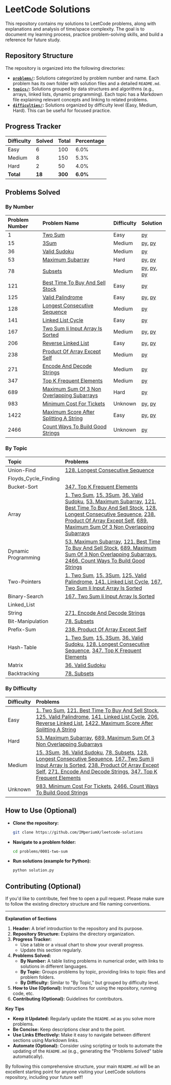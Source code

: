 # LeetCode Solutions

This repository contains my solutions to LeetCode problems, along with explanations and analysis of time/space complexity. The goal is to document my learning process, practice problem-solving skills, and build a reference for future study.

## Repository Structure

The repository is organized into the following directories:

- **[`problems/`](problems/):** Solutions categorized by problem number and name. Each problem has its own folder with solution files and a detailed `README.md`.
- **[`topics/`](topics/):** Solutions grouped by data structures and algorithms (e.g., arrays, linked lists, dynamic programming). Each topic has a Markdown file explaining relevant concepts and linking to related problems.
- **[`difficulties/`](difficulties/):** Solutions organized by difficulty level (Easy, Medium, Hard). This can be useful for focused practice.

## Progress Tracker

| Difficulty | Solved | Total | Percentage |
| :--------- | :----- | :---- | :--------- |
| Easy | 6 | 100 | 6.0% |
| Medium | 8 | 150 | 5.3% |
| Hard | 2 | 50 | 4.0% |
| **Total** | **18** | **300** | **6.0%** |

## Problems Solved

### By Number

| Problem Number | Problem Name | Difficulty | Solution |
| :------------- | :----------- | :--------- | :------- |
| 1 | [Two Sum](https://leetcode.com/problems/two-sum/) | Easy | [py](problems/0001-two-sum/solution.py) |
| 15 | [3Sum](https://leetcode.com/problems/3sum/) | Medium | [py](problems/0015-3sum/solution_hashset.py), [py](problems/0015-3sum/solution_two_pointers.py) |
| 36 | [Valid Sudoku](https://leetcode.com/problems/valid-sudoku/) | Medium | [py](problems/0036-valid-sudoku/solution.py) |
| 53 | [Maximum Subarray](https://leetcode.com/problems/maximum-subarray/) | Hard | [py](problems/0053-maximum-subarray/solution_divide_conquer.py), [py](problems/0053-maximum-subarray/solution.py) |
| 78 | [Subsets](https://leetcode.com/problems/subsets/) | Medium | [py](problems/0078-subsets/solution_backtracking.py), [py](problems/0078-subsets/solution.py), [py](problems/0078-subsets/solution_bitwise.py) |
| 121 | [Best Time To Buy And Sell Stock](https://leetcode.com/problems/best-time-to-buy-and-sell-stock/) | Easy | [py](problems/0121-best-time-to-buy-and-sell-stock/solution.py) |
| 125 | [Valid Palindrome](https://leetcode.com/problems/valid-palindrome/) | Easy | [py](problems/0125-valid-palindrome/solution_reverse_string.py), [py](problems/0125-valid-palindrome/solution_two_pointers.py) |
| 128 | [Longest Consecutive Sequence](https://leetcode.com/problems/longest-consecutive-sequence/) | Medium | [py](problems/0128-longest-consecutive-sequence/solution.py) |
| 141 | [Linked List Cycle](https://leetcode.com/problems/linked-list-cycle/) | Easy | [py](problems/0141-linked-list-cycle/solution.py) |
| 167 | [Two Sum Ii Input Array Is Sorted](https://leetcode.com/problems/two-sum-ii-input-array-is-sorted/) | Medium | [py](problems/0167-two-sum-ii-input-array-is-sorted/solution_binary_search.py), [py](problems/0167-two-sum-ii-input-array-is-sorted/solution_two_pointers.py) |
| 206 | [Reverse Linked List](https://leetcode.com/problems/reverse-linked-list/) | Easy | [py](problems/0206-reverse-linked-list/solution_iterative.py), [py](problems/0206-reverse-linked-list/solution.py) |
| 238 | [Product Of Array Except Self](https://leetcode.com/problems/product-of-array-except-self/) | Medium | [py](problems/0238-product-of-array-except-self/solution.py) |
| 271 | [Encode And Decode Strings](https://leetcode.com/problems/encode-and-decode-strings/) | Medium | [py](problems/0271-encode-and-decode-strings/solution.py) |
| 347 | [Top K Frequent Elements](https://leetcode.com/problems/top-k-frequent-elements/) | Medium | [py](problems/0347-top-k-frequent-elements/solution.py) |
| 689 | [Maximum Sum Of 3 Non Overlapping Subarrays](https://leetcode.com/problems/maximum-sum-of-3-non-overlapping-subarrays/) | Hard | [py](problems/0689-maximum-sum-of-3-non-overlapping-subarrays/solution.py) |
| 983 | [Minimum Cost For Tickets](https://leetcode.com/problems/minimum-cost-for-tickets/) | Unknown | [py](problems/0983-minimum-cost-for-tickets/solution.py), [py](problems/0983-minimum-cost-for-tickets/solutions_recursion.py) |
| 1422 | [Maximum Score After Splitting A String](https://leetcode.com/problems/maximum-score-after-splitting-a-string/) | Easy | [py](problems/1422-maximum-score-after-splitting-a-string/solution_one_pass.py), [py](problems/1422-maximum-score-after-splitting-a-string/solution_prefix_sum.py) |
| 2466 | [Count Ways To Build Good Strings](https://leetcode.com/problems/count-ways-to-build-good-strings/) | Unknown | [py](problems/2466-count-ways-to-build-good-strings/solution.py) |

### By Topic

| Topic | Problems |
| :---- | :------- |
| Union-Find | [128. Longest Consecutive Sequence](https://leetcode.com/problems/longest-consecutive-sequence/) |
| Floyds_Cycle_Finding |  |
| Bucket-Sort | [347. Top K Frequent Elements](https://leetcode.com/problems/top-k-frequent-elements/) |
| Array | [1. Two Sum](https://leetcode.com/problems/two-sum/), [15. 3Sum](https://leetcode.com/problems/3sum/), [36. Valid Sudoku](https://leetcode.com/problems/valid-sudoku/), [53. Maximum Subarray](https://leetcode.com/problems/maximum-subarray/), [121. Best Time To Buy And Sell Stock](https://leetcode.com/problems/best-time-to-buy-and-sell-stock/), [128. Longest Consecutive Sequence](https://leetcode.com/problems/longest-consecutive-sequence/), [238. Product Of Array Except Self](https://leetcode.com/problems/product-of-array-except-self/), [689. Maximum Sum Of 3 Non Overlapping Subarrays](https://leetcode.com/problems/maximum-sum-of-3-non-overlapping-subarrays/) |
| Dynamic Programming | [53. Maximum Subarray](https://leetcode.com/problems/maximum-subarray/), [121. Best Time To Buy And Sell Stock](https://leetcode.com/problems/best-time-to-buy-and-sell-stock/), [689. Maximum Sum Of 3 Non Overlapping Subarrays](https://leetcode.com/problems/maximum-sum-of-3-non-overlapping-subarrays/), [2466. Count Ways To Build Good Strings](https://leetcode.com/problems/count-ways-to-build-good-strings/) |
| Two-Pointers | [1. Two Sum](https://leetcode.com/problems/two-sum/), [15. 3Sum](https://leetcode.com/problems/3sum/), [125. Valid Palindrome](https://leetcode.com/problems/valid-palindrome/), [141. Linked List Cycle](https://leetcode.com/problems/linked-list-cycle/), [167. Two Sum Ii Input Array Is Sorted](https://leetcode.com/problems/two-sum-ii-input-array-is-sorted/) |
| Binary-Search | [167. Two Sum Ii Input Array Is Sorted](https://leetcode.com/problems/two-sum-ii-input-array-is-sorted/) |
| Linked_List |  |
| String | [271. Encode And Decode Strings](https://leetcode.com/problems/encode-and-decode-strings/) |
| Bit-Manipulation | [78. Subsets](https://leetcode.com/problems/subsets/) |
| Prefix-Sum | [238. Product Of Array Except Self](https://leetcode.com/problems/product-of-array-except-self/) |
| Hash-Table | [1. Two Sum](https://leetcode.com/problems/two-sum/), [15. 3Sum](https://leetcode.com/problems/3sum/), [36. Valid Sudoku](https://leetcode.com/problems/valid-sudoku/), [128. Longest Consecutive Sequence](https://leetcode.com/problems/longest-consecutive-sequence/), [347. Top K Frequent Elements](https://leetcode.com/problems/top-k-frequent-elements/) |
| Matrix | [36. Valid Sudoku](https://leetcode.com/problems/valid-sudoku/) |
| Backtracking | [78. Subsets](https://leetcode.com/problems/subsets/) |

### By Difficulty

| Difficulty | Problems |
| :--------- | :------- |
| Easy | [1. Two Sum](https://leetcode.com/problems/two-sum/), [121. Best Time To Buy And Sell Stock](https://leetcode.com/problems/best-time-to-buy-and-sell-stock/), [125. Valid Palindrome](https://leetcode.com/problems/valid-palindrome/), [141. Linked List Cycle](https://leetcode.com/problems/linked-list-cycle/), [206. Reverse Linked List](https://leetcode.com/problems/reverse-linked-list/), [1422. Maximum Score After Splitting A String](https://leetcode.com/problems/maximum-score-after-splitting-a-string/) |
| Hard | [53. Maximum Subarray](https://leetcode.com/problems/maximum-subarray/), [689. Maximum Sum Of 3 Non Overlapping Subarrays](https://leetcode.com/problems/maximum-sum-of-3-non-overlapping-subarrays/) |
| Medium | [15. 3Sum](https://leetcode.com/problems/3sum/), [36. Valid Sudoku](https://leetcode.com/problems/valid-sudoku/), [78. Subsets](https://leetcode.com/problems/subsets/), [128. Longest Consecutive Sequence](https://leetcode.com/problems/longest-consecutive-sequence/), [167. Two Sum Ii Input Array Is Sorted](https://leetcode.com/problems/two-sum-ii-input-array-is-sorted/), [238. Product Of Array Except Self](https://leetcode.com/problems/product-of-array-except-self/), [271. Encode And Decode Strings](https://leetcode.com/problems/encode-and-decode-strings/), [347. Top K Frequent Elements](https://leetcode.com/problems/top-k-frequent-elements/) |
| Unknown | [983. Minimum Cost For Tickets](https://leetcode.com/problems/minimum-cost-for-tickets/), [2466. Count Ways To Build Good Strings](https://leetcode.com/problems/count-ways-to-build-good-strings/) |

## How to Use (Optional)

- **Clone the repository:**

    ```bash
    git clone https://github.com/IMperiumX/leetcode-solutions
    ```

- **Navigate to a problem folder:**

    ```bash
    cd problems/0001-two-sum
    ```

- **Run solutions (example for Python):**

    ```bash
    python solution.py
    ```

## Contributing (Optional)

If you'd like to contribute, feel free to open a pull request. Please make sure to follow the existing directory structure and file naming conventions.

---

**Explanation of Sections**

1. **Header:** A brief introduction to the repository and its purpose.
2. **Repository Structure:** Explains the directory organization.
3. **Progress Tracker:**
    - Use a table or a visual chart to show your overall progress.
    - Update this section regularly.
4. **Problems Solved:**
    - **By Number:** A table listing problems in numerical order, with links to solutions in different languages.
    - **By Topic:** Groups problems by topic, providing links to topic files and problem folders.
    - **By Difficulty:** Similar to "By Topic," but grouped by difficulty level.
5. **How to Use (Optional):** Instructions for using the repository, running code, etc.
6. **Contributing (Optional):** Guidelines for contributors.

**Key Tips**

- **Keep it Updated:** Regularly update the `README.md` as you solve more problems.
- **Be Concise:** Keep descriptions clear and to the point.
- **Use Links Effectively:** Make it easy to navigate between different sections using Markdown links.
- **Automate (Optional):** Consider using scripting or tools to automate the updating of the `README.md` (e.g., generating the "Problems Solved" table automatically).

By following this comprehensive structure, your main `README.md` will be an excellent starting point for anyone visiting your LeetCode solutions repository, including your future self!
